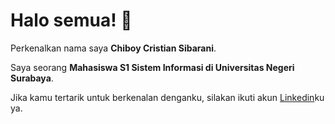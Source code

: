 # Halo semua! 👋

Perkenalkan nama saya **Chiboy Cristian Sibarani**.<br>

Saya seorang **Mahasiswa S1 Sistem Informasi di Universitas Negeri Surabaya**. <br>

Jika kamu tertarik untuk berkenalan denganku, silakan ikuti akun [Linkedin](https://www.linkedin.com/in/chiboy-cristian-sibarani-59a379312/)ku ya.
